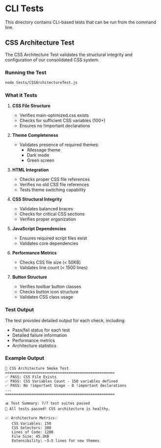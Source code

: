 # CLI Tests

This directory contains CLI-based tests that can be run from the command line.

## CSS Architecture Test

The CSS Architecture Test validates the structural integrity and configuration of our consolidated CSS system.

### Running the Test

```bash
node tests/CSSArchitectureTest.js
```

### What it Tests

1. **CSS File Structure**
   - Verifies main-optimized.css exists
   - Checks for sufficient CSS variables (100+)
   - Ensures no !important declarations

2. **Theme Completeness**
   - Validates presence of required themes:
     - iMessage theme
     - Dark mode
     - Green screen

3. **HTML Integration**
   - Checks proper CSS file references
   - Verifies no old CSS file references
   - Tests theme switching capability

4. **CSS Structural Integrity**
   - Validates balanced braces
   - Checks for critical CSS sections
   - Verifies proper organization

5. **JavaScript Dependencies**
   - Ensures required script files exist
   - Validates core dependencies

6. **Performance Metrics**
   - Checks CSS file size (< 50KB)
   - Validates line count (< 1500 lines)

7. **Button Structure**
   - Verifies toolbar button classes
   - Checks button icon structure
   - Validates CSS class usage

### Test Output

The test provides detailed output for each check, including:
- Pass/fail status for each test
- Detailed failure information
- Performance metrics
- Architecture statistics

### Example Output

```
🧪 CSS Architecture Smoke Test
==================================================
✅ PASS: CSS File Exists
✅ PASS: CSS Variables Count - 150 variables defined
✅ PASS: No !important Usage - 0 !important declarations
...
==================================================

📊 Test Summary: 7/7 test suites passed
🎉 All tests passed! CSS architecture is healthy.

📈 Architecture Metrics:
   CSS Variables: 150
   CSS Selectors: 300
   Lines of Code: 1200
   File Size: 45.2KB
   Extensibility: ~3-5 lines for new themes
``` 